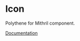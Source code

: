 # Icon

Polythene for Mithril component.

[Documentation](https://github.com/ArthurClemens/polythene/blob/master/packages/docs/components/mithril/icon.md)
